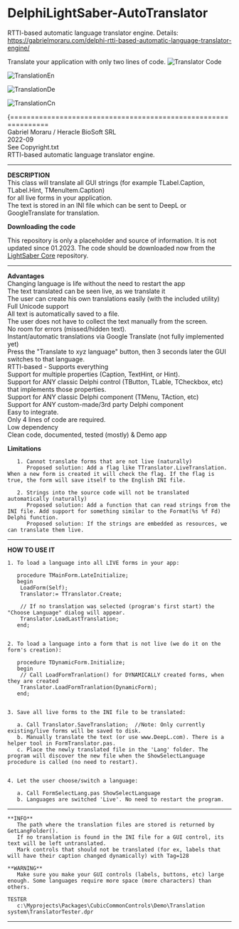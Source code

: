 # DelphiLightSaber-AutoTranslator  
RTTI-based automatic language translator engine.
Details: https://gabrielmoraru.com/delphi-rtti-based-automatic-language-translator-engine/

Translate your application with only two lines of code.
![Translator Code](https://github.com/GabrielOnDelphi/DelphiLightSaber-AutoTranslator/assets/31410401/5e2722e2-93cf-4628-8995-e76f5214b1e4)



![TranslationEn](https://github.com/GabrielOnDelphi/DelphiLightSaber-AutoTranslator/assets/31410401/758c0f96-b4bc-4ac3-b54b-d34d013e1083)


![TranslationDe](https://github.com/GabrielOnDelphi/DelphiLightSaber-AutoTranslator/assets/31410401/576b8cb8-5c82-480c-9965-762c7bedc578)


![TranslationCn](https://github.com/GabrielOnDelphi/DelphiLightSaber-AutoTranslator/assets/31410401/28583504-fbc3-400c-b6c9-cfe0777a1af3)

  
  
{===============================================================  
   Gabriel Moraru / Heracle BioSoft SRL  
   2022-09  
   See Copyright.txt  
   RTTI-based automatic language translator engine.  
  
----------------------------------------------------------------     

   **DESCRIPTION**    
     This class will translate all GUI strings (for example TLabel.Caption, TLabel.Hint, TMenuItem.Caption)  
     for all live forms in your application.  
     The text is stored in an INI file which can be sent to DeepL or GoogleTranslate for translation. 


**Downloading the code**  

This repository is only a placeholder and source of information. It is not updated since 01.2023.
The code should be downloaded now from the [LightSaber Core](https://github.com/GabrielOnDelphi/Delphi-LightSaber) repository.

_________________
     
  
   **Advantages**   
     Changing language is life without the need to restart the app  
     The text translated can be seen live, as we translate it  
     The user can create his own translations easily (with the included utility)  
     Full Unicode support  
     All text is automatically saved to a file.  
        The user does not have to collect the text manually from the screen.  
        No room for errors (missed/hidden text).  
     Instant/automatic translations via Google Translate (not fully implemented yet)  
        Press the "Translate to xyz language" button, then 3 seconds later the GUI switches to that language.  
     RTTI-based - Supports everything  
        Support for multiple properties (Caption, TextHint, or Hint).  
        Support for ANY classic Delphi control (TButton, TLable, TCheckbox, etc) that implements those properties.  
        Support for ANY classic Delphi component (TMenu, TAction, etc)  
        Support for ANY custom-made/3rd party Delphi component  
     Easy to integrate.  
        Only 4 lines of code are required.  
        Low dependency  
     Clean code, documented, tested (mostly) & Demo app  
  
   **Limitations**  
   
       1. Cannot translate forms that are not live (naturally)  
          Proposed solution: Add a flag like TTranslator.LiveTranslation. When a new form is created it will check the flag. If the flag is true, the form will save itself to the English INI file.  
  
       2. Strings into the source code will not be translated automatically (naturally)  
          Proposed solution: Add a function that can read strings from the INI file. Add support for something similar to the Format(%s %f Fd) Delphi function.  
          Proposed solution: If the strings are embedded as resources, we can translate them live.  
  
--------------------------------------------------------------------------------------------------------------  

   **HOW TO USE IT**  
  
    1. To load a language into all LIVE forms in your app:  
  
       procedure TMainForm.LateInitialize;  
       begin  
        LoadForm(Self);  
        Translator:= TTranslator.Create;  
  
        // If no translation was selected (program's first start) the "Choose Language" dialog will appear.  
        Translator.LoadLastTranslation;  
       end;  
  
  
    2. To load a language into a form that is not live (we do it on the form's creation):  
  
       procedure TDynamicForm.Initialize;  
       begin  
        // Call LoadFormTranlation() for DYNAMICALLY created forms, when they are created  
        Translator.LoadFormTranlation(DynamicForm);  
       end;  
  
  
    3. Save all live forms to the INI file to be translated:  
  
       a. Call Translator.SaveTranslation;  //Note: Only currently existing/live forms will be saved to disk.  
       b. Manually translate the text (or use www.DeepL.com). There is a helper tool in FormTranslator.pas.  
       c. Place the newly translated file in the 'Lang' folder. The program will discover the new file when the ShowSelectLanguage procedure is called (no need to restart).  
  
  
    4. Let the user choose/switch a language:  
  
       a. Call FormSelectLang.pas ShowSelectLanguage  
       b. Languages are switched 'Live'. No need to restart the program.  
  
--------------------------------------------------------------------------------------------------------------  
  
    **INFO**  
       The path where the translation files are stored is returned by GetLangFolder().  
       If no translation is found in the INI file for a GUI control, its text will be left untranslated.  
       Mark controls that should not be translated (for ex, labels that will have their caption changed dynamically) with Tag=128  
  
    **WARNING**  
       Make sure you make your GUI controls (labels, buttons, etc) large enough. Some languages require more space (more characters) than others.  
  
    TESTER  
       c:\Myprojects\Packages\CubicCommonControls\Demo\Translation system\TranslatorTester.dpr  
       
--------------------------------------------------------------------------------------------------------------  
  
